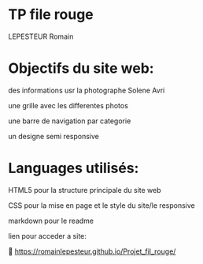 # TP file rouge

LEPESTEUR Romain

# Objectifs du site web:

des informations usr la photographe Solene Avri

une grille avec les differentes photos

une barre de navigation par categorie

un designe semi responsive

# Languages utilisés:
 
HTML5 pour la structure principale du site web

CSS pour la mise en page et le style du site/le responsive

markdown pour le readme


lien pour acceder a site:

📝 https://romainlepesteur.github.io/Projet_fil_rouge/
